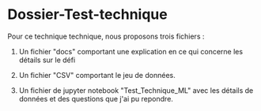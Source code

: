 # Dossier-Test-technique

Pour ce technique technique, nous proposons trois fichiers : 

1. Un fichier "docs" comportant une explication en ce qui concerne les détails sur le défi

2. Un fichier "CSV" comportant le jeu de données.

3. Un fichier de jupyter notebook "Test_Technique_ML" avec les détails de données et des questions que j'ai pu repondre. 
